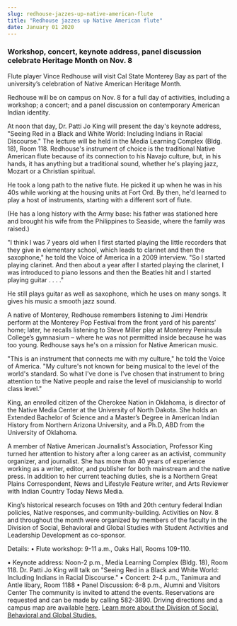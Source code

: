 ```yaml
---
slug: redhouse-jazzes-up-native-american-flute
title: "Redhouse jazzes up Native American flute"
date: January 01 2020
---
```


<h3>Workshop, concert, keynote address, panel discussion
	celebrate Heritage Month on Nov. 8</h3><p>Flute player Vince Redhouse will visit Cal State Monterey Bay as part of the university’s celebration of Native American Heritage Month.
</p><p>Redhouse will be on campus on Nov. 8 for a full day of activities, including a workshop; a concert; and a panel discussion on contemporary American Indian identity.
</p><p>At noon that day, Dr. Patti Jo King will present the day's keynote address, "Seeing Red in a Black and White World: Including Indians in Racial Discourse." The lecture will be held in the Media Learning Complex (Bldg. 18), Room 118. Redhouse's instrument of choice is the traditional Native American flute because of its connection to his Navajo culture, but, in his hands, it has anything but a traditional sound, whether he's playing jazz, Mozart or a Christian spiritual.
</p><p>He took a long path to the native flute. He picked it up when he was in his 40s while working at the housing units at Fort Ord. By then, he'd learned to play a host of instruments, starting with a different sort of flute.
</p><p>(He has a long history with the Army base: his father was stationed here and brought his wife from the Philippines to Seaside, where the family was raised.)
</p><p>"I think I was 7 years old when I first started playing the little recorders that they give in elementary school, which leads to clarinet and then the saxophone," he told the Voice of America in a 2009 interview. "So I started playing clarinet. And then about a year after I started playing the clarinet, I was introduced to piano lessons and then the Beatles hit and I started playing guitar . . . ."
</p><p>He still plays guitar as well as saxophone, which he uses on many songs. It gives his music a smooth jazz sound.
</p><p>A native of Monterey, Redhouse remembers listening to Jimi Hendrix perform at the Monterey Pop Festival from the front yard of his parents’ home; later, he recalls listening to Steve Miller play at Monterey Peninsula College’s gymnasium – where he was not permitted inside because he was too young. Redhouse says he's on a mission for Native American music.
</p><p>"This is an instrument that connects me with my culture," he told the Voice of America. "My culture's not known for being musical to the level of the world's standard. So what I've done is I've chosen that instrument to bring attention to the Native people and raise the level of musicianship to world class level."
</p><p>King, an enrolled citizen of the Cherokee Nation in Oklahoma, is director of the Native Media Center at the University of North Dakota. She holds an Extended Bachelor of Science and a Master’s Degree in American Indian History from Northern Arizona University, and a Ph.D, ABD from the University of Oklahoma.
</p><p>A member of Native American Journalist’s Association, Professor King turned her attention to history after a long career as an activist, community organizer, and journalist. She has more than 40 years of experience working as a writer, editor, and publisher for both mainstream and the native press. In addition to her current teaching duties, she is a Northern Great Plains Correspondent, News and Lifestyle Feature writer, and Arts Reviewer with Indian Country Today News Media.
</p><p>King’s historical research focuses on 19th and 20th century federal Indian policies, Native responses, and community-building. Activities on Nov. 8 and throughout the month were organized by members of the faculty in the Division of Social, Behavioral and Global Studies with Student Activities and Leadership Development as co-sponsor.
</p><p>Details: • Flute workshop: 9-11 a.m., Oaks Hall, Rooms 109-110.
</p><p>• Keynote address: Noon-2 p.m., Media Learning Complex (Bldg. 18), Room 118. Dr. Patti Jo King will talk on "Seeing Red in a Black and White World: Including Indians in Racial Discourse."  • Concert: 2-4 p.m., Tanimura and Antle libary, Room 1188 • Panel Discussion: 6-8 p.m., Alumni and Visitors Center The community is invited to attend the events. Reservations are requested and can be made by calling 582-3890. Driving directions and a campus map are available <a href="http://csumb.edu/map">here</a>.   <a href="http://sbgs.csumb.edu/">Learn more about the Division of Social, Behavioral and Global Studies.</a>
</p>
